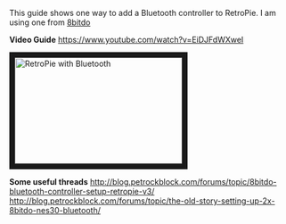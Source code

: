 This guide shows one way to add a Bluetooth controller to RetroPie.
I am using one from [8bitdo](http://www.8bitdo.com)


**Video Guide**
https://www.youtube.com/watch?v=EiDJFdWXweI

<a href="https://www.youtube.com/watch?v=EiDJFdWXweI
" target="_blank"><img src="https://i.ytimg.com/vi_webp/EiDJFdWXweI/mqdefault.webp" 
alt="RetroPie with Bluetooth" width="300" height="190" border="10" /></a>

**Some useful threads**
http://blog.petrockblock.com/forums/topic/8bitdo-bluetooth-controller-setup-retropie-v3/
http://blog.petrockblock.com/forums/topic/the-old-story-setting-up-2x-8bitdo-nes30-bluetooth/